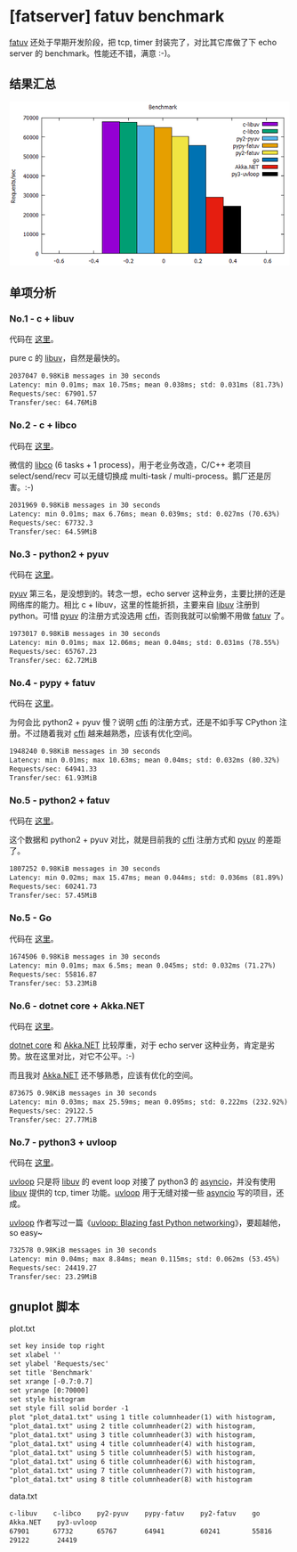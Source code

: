 # [fatserver] fatuv benchmark

[fatuv][1] 还处于早期开发阶段，把 tcp, timer 封装完了，对比其它库做了下 echo server 的 benchmark。性能还不错，满意 :-)。


## 结果汇总

![](2018_11_03_fatuv_benchmark_image_01.png)


## 单项分析

### No.1 - c + libuv

代码在 [这里][4]。

pure c 的 [libuv][3]，自然是最快的。

```
2037047 0.98KiB messages in 30 seconds
Latency: min 0.01ms; max 10.75ms; mean 0.038ms; std: 0.031ms (81.73%)
Requests/sec: 67901.57
Transfer/sec: 64.76MiB
```

### No.2 - c + libco

代码在 [这里][5]。

微信的 [libco][2] (6 tasks + 1 process)，用于老业务改造，C/C++ 老项目 select/send/recv 可以无缝切换成 multi-task / multi-process。鹅厂还是厉害。:-)

```
2031969 0.98KiB messages in 30 seconds
Latency: min 0.01ms; max 6.76ms; mean 0.039ms; std: 0.027ms (70.63%)
Requests/sec: 67732.3
Transfer/sec: 64.59MiB
```

### No.3 - python2 + pyuv

代码在 [这里][8]。

[pyuv][6] 第三名，是没想到的。转念一想，echo server 这种业务，主要比拼的还是网络库的能力。相比 c + libuv，这里的性能折损，主要来自 [libuv][3] 注册到 python。可惜 [pyuv][6] 的注册方式没选用 [cffi][13]，否则我就可以偷懒不用做 [fatuv][1] 了。

```
1973017 0.98KiB messages in 30 seconds
Latency: min 0.01ms; max 12.06ms; mean 0.04ms; std: 0.031ms (78.55%)
Requests/sec: 65767.23
Transfer/sec: 62.72MiB
```

### No.4 - pypy + fatuv

代码在 [这里][7]。

为何会比 python2 + pyuv 慢？说明 [cffi][13] 的注册方式，还是不如手写 CPython 注册。不过随着我对 [cffi][13] 越来越熟悉，应该有优化空间。

```
1948240 0.98KiB messages in 30 seconds
Latency: min 0.01ms; max 10.63ms; mean 0.04ms; std: 0.032ms (80.32%)
Requests/sec: 64941.33
Transfer/sec: 61.93MiB
```

### No.5 - python2 + fatuv

代码在 [这里][7]。

这个数据和 python2 + pyuv 对比，就是目前我的 [cffi][13] 注册方式和 [pyuv][6] 的差距了。

```
1807252 0.98KiB messages in 30 seconds
Latency: min 0.02ms; max 15.47ms; mean 0.044ms; std: 0.036ms (81.89%)
Requests/sec: 60241.73
Transfer/sec: 57.45MiB
```

### No.5 - Go

代码在 [这里][9]。

```
1674506 0.98KiB messages in 30 seconds
Latency: min 0.01ms; max 6.5ms; mean 0.045ms; std: 0.032ms (71.27%)
Requests/sec: 55816.87
Transfer/sec: 53.23MiB
```

### No.6 - dotnet core + Akka.NET

代码在 [这里][15]。

[dotnet core][15] 和 [Akka.NET][14] 比较厚重，对于 echo server 这种业务，肯定是劣势。放在这里对比，对它不公平。:-)

而且我对 [Akka.NET][14] 还不够熟悉，应该有优化的空间。

```
873675 0.98KiB messages in 30 seconds
Latency: min 0.03ms; max 25.59ms; mean 0.095ms; std: 0.222ms (232.92%)
Requests/sec: 29122.5
Transfer/sec: 27.77MiB
```

### No.7 - python3 + uvloop

代码在 [这里][10]。

[uvloop][12] 只是将 [libuv][3] 的 event loop 对接了 python3 的 [asyncio][13]，并没有使用 [libuv][3] 提供的 tcp, timer 功能。[uvloop][12] 用于无缝对接一些 [asyncio][13] 写的项目，还成。

[uvloop][12] 作者写过一篇《[uvloop: Blazing fast Python networking][11]》，要超越他，so easy~

```
732578 0.98KiB messages in 30 seconds
Latency: min 0.04ms; max 8.84ms; mean 0.115ms; std: 0.062ms (53.45%)
Requests/sec: 24419.27
Transfer/sec: 23.29MiB
```

## gnuplot 脚本

plot.txt

```
set key inside top right
set xlabel ''
set ylabel 'Requests/sec'
set title 'Benchmark'
set xrange [-0.7:0.7]
set yrange [0:70000]
set style histogram
set style fill solid border -1
plot "plot_data1.txt" using 1 title columnheader(1) with histogram, "plot_data1.txt" using 2 title columnheader(2) with histogram, "plot_data1.txt" using 3 title columnheader(3) with histogram, "plot_data1.txt" using 4 title columnheader(4) with histogram, "plot_data1.txt" using 5 title columnheader(5) with histogram, "plot_data1.txt" using 6 title columnheader(6) with histogram, "plot_data1.txt" using 7 title columnheader(7) with histogram, "plot_data1.txt" using 8 title columnheader(8) with histogram
```

data.txt

```
c-libuv    c-libco    py2-pyuv    pypy-fatuv    py2-fatuv    go        Akka.NET    py3-uvloop
67901      67732      65767       64941         60241        55816     29122       24419
```


[1]:https://github.com/kasicass/fatuv
[2]:https://github.com/Tencent/libco
[3]:http://libuv.org/
[4]:https://github.com/kasicass/fatbench/blob/master/servers/c-libuv-echo.c
[5]:https://github.com/Tencent/libco/blob/master/example_echosvr.cpp
[6]:https://github.com/saghul/pyuv
[7]:https://github.com/kasicass/fatuv/blob/master/examples/04-tcp-echo-server.py
[8]:https://github.com/kasicass/fatbench/blob/master/servers/uv-echo.py
[9]:https://github.com/kasicass/fatbench/blob/master/servers/goecho.go
[10]:https://github.com/kasicass/fatbench/blob/master/servers/asyncioecho.py
[11]:https://magic.io/blog/uvloop-blazing-fast-python-networking/
[12]:https://github.com/MagicStack/uvloop
[13]:https://docs.python.org/3/library/asyncio.html
[14]:http://getakka.net/
[15]:https://github.com/kasicass/kasicass/tree/master/akka.net/echosvr
